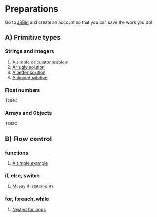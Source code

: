 # Preparations

Go to [JSBin](http://jsbin.com) and create an account so that you can save the work you do!

## A) Primitive types 

### Strings and integers

1. [A simple calculator problem](https://jsbin.com/jubipex/edit?html,js,output)
2. [An ugly solution](https://jsbin.com/lanisel/1/edit?html,js,output)
3. [A better solution](https://jsbin.com/yebipav/edit?html,js,output)
4. [A decent solution](https://jsbin.com/pavifud/1/edit?html,js,output)

### Float numbers

TODO

### Arrays and Objects

TODO

## B) Flow control

### functions

1. [A simple example](https://jsbin.com/jiloruf/edit?html,js,output)

### if, else, switch

1. [Messy if-statements](https://jsbin.com/fuqowun/1/edit?html,js,output)

### for, foreach, while

1. [Nested for loops](https://jsbin.com/xucabeq/edit?html,js,console,output)
